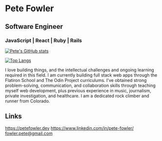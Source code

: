 # Pete Fowler
## Software Engineer
### JavaScript | React | Ruby | Rails

[![Pete's GitHub stats](https://github-readme-stats.vercel.app/api?username=pete-fowler&hide=stars&show_icons=true&theme=radical)](https://github.com/pete-fowler/github-readme-stats)

[![Top Langs](https://github-readme-stats.vercel.app/api/top-langs/?username=pete-fowler&layout=compact)](https://github.com/pete-fowler/github-readme-stats)

I love building things, and the intellectual challenges and ongoing learning required in this field. I am currently building full stack web apps through the Flatiron School and The Odin Project curriculums. I've obtained strong problem-solving, communication, and collaboration skills through teaching myself web development, plus previous experience in music, journalism, private investigation, and healthcare. I am a dedicated rock climber and runner from Colorado.

## Links
https://petefowler.dev
https://www.linkedin.com/in/pete-fowler/
fowler.pete@gmail.com
